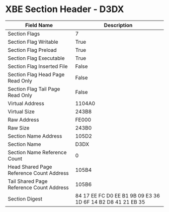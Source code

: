 # XBE Section Header - D3DX

| Field Name | Description |
|---|---|
| Section Flags | 7 |
| Section Flag Writable | True |
| Section Flag Preload | True |
| Section Flag Executable | True |
| Section Flag Inserted File | False |
| Section Flag Head Page Read Only | False |
| Section Flag Tail Page Read Only | False |
| Virtual Address | 1104A0 |
| Virtual Size | 243B8 |
| Raw Address | FE000 |
| Raw Size | 243B0 |
| Section Name Address | 105D2 |
| Section Name | D3DX |
| Section Name Reference Count | 0 |
| Head Shared Page Reference Count Address | 105B4 |
| Tail Shared Page Reference Count Address | 105B6 |
| Section Digest | 84 17 EE FC D0 EE B1 9B 09 E3 36 1D 6F 14 B2 D8 41 21 EB 35 |
